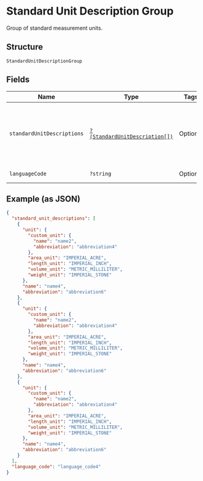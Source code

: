 
# Standard Unit Description Group

Group of standard measurement units.

## Structure

`StandardUnitDescriptionGroup`

## Fields

| Name | Type | Tags | Description | Getter | Setter |
|  --- | --- | --- | --- | --- | --- |
| `standardUnitDescriptions` | [`?(StandardUnitDescription[])`](../../doc/models/standard-unit-description.md) | Optional | List of standard (non-custom) measurement units in this description group. | getStandardUnitDescriptions(): ?array | setStandardUnitDescriptions(?array standardUnitDescriptions): void |
| `languageCode` | `?string` | Optional | IETF language tag. | getLanguageCode(): ?string | setLanguageCode(?string languageCode): void |

## Example (as JSON)

```json
{
  "standard_unit_descriptions": [
    {
      "unit": {
        "custom_unit": {
          "name": "name2",
          "abbreviation": "abbreviation4"
        },
        "area_unit": "IMPERIAL_ACRE",
        "length_unit": "IMPERIAL_INCH",
        "volume_unit": "METRIC_MILLILITER",
        "weight_unit": "IMPERIAL_STONE"
      },
      "name": "name4",
      "abbreviation": "abbreviation6"
    },
    {
      "unit": {
        "custom_unit": {
          "name": "name2",
          "abbreviation": "abbreviation4"
        },
        "area_unit": "IMPERIAL_ACRE",
        "length_unit": "IMPERIAL_INCH",
        "volume_unit": "METRIC_MILLILITER",
        "weight_unit": "IMPERIAL_STONE"
      },
      "name": "name4",
      "abbreviation": "abbreviation6"
    },
    {
      "unit": {
        "custom_unit": {
          "name": "name2",
          "abbreviation": "abbreviation4"
        },
        "area_unit": "IMPERIAL_ACRE",
        "length_unit": "IMPERIAL_INCH",
        "volume_unit": "METRIC_MILLILITER",
        "weight_unit": "IMPERIAL_STONE"
      },
      "name": "name4",
      "abbreviation": "abbreviation6"
    }
  ],
  "language_code": "language_code4"
}
```

